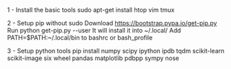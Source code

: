 1 - Install the basic tools
sudo apt-get install htop vim tmux 

2 - Setup pip without sudo
Download https://bootstrap.pypa.io/get-pip.py
Run python get-pip.py --user
It will install it into \~/.local/
Add PATH=$PATH:~/.local/bin to bashrc or bash_profile

3 - Setup python tools
pip install numpy scipy ipython ipdb tqdm scikit-learn scikit-image six wheel pandas matplotlib pdbpp sympy nose

